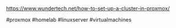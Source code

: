 https://www.wundertech.net/how-to-set-up-a-cluster-in-proxmox/

#proxmox #homelab #linuxserver #virtualmachines